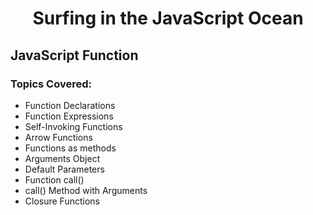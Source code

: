 <h1 align= "center">Surfing in the JavaScript Ocean</h1>

## JavaScript Function

### Topics Covered:

- Function Declarations
- Function Expressions
- Self-Invoking Functions
- Arrow Functions
- Functions as methods
- Arguments Object
- Default Parameters
- Function call()
- call() Method with Arguments
- Closure Functions
